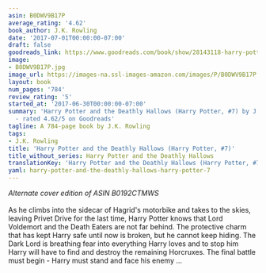 ```yaml
---
asin: B0DWV9B17P
average_rating: '4.62'
book_author: J.K. Rowling
date: '2017-07-01T00:00:00-07:00'
draft: false
goodreads_link: https://www.goodreads.com/book/show/28143118-harry-potter-and-the-deathly-hallows
image:
- B0DWV9B17P.jpg
image_url: https://images-na.ssl-images-amazon.com/images/P/B0DWV9B17P.01._SCLZZZZZZZ.jpg
layout: book
num_pages: '784'
review_rating: '5'
started_at: '2017-06-30T00:00:00-07:00'
summary: 'Harry Potter and the Deathly Hallows (Harry Potter, #7) by J.K. Rowling
  - rated 4.62/5 on Goodreads'
tagline: A 784-page book by J.K. Rowling
tags:
- J.K. Rowling
title: 'Harry Potter and the Deathly Hallows (Harry Potter, #7)'
title_without_series: Harry Potter and the Deathly Hallows
translationKey: 'Harry Potter and the Deathly Hallows (Harry Potter, #7)'
yaml: harry-potter-and-the-deathly-hallows-harry-potter-7
---
```


<i>Alternate cover edition of ASIN B0192CTMWS</i><br /><br />As he climbs into the sidecar of Hagrid's motorbike and takes to the skies, leaving Privet Drive for the last time, Harry Potter knows that Lord Voldemort and the Death Eaters are not far behind. The protective charm that has kept Harry safe until now is broken, but he cannot keep hiding. The Dark Lord is breathing fear into everything Harry loves and to stop him Harry will have to find and destroy the remaining Horcruxes. The final battle must begin - Harry must stand and face his enemy ...